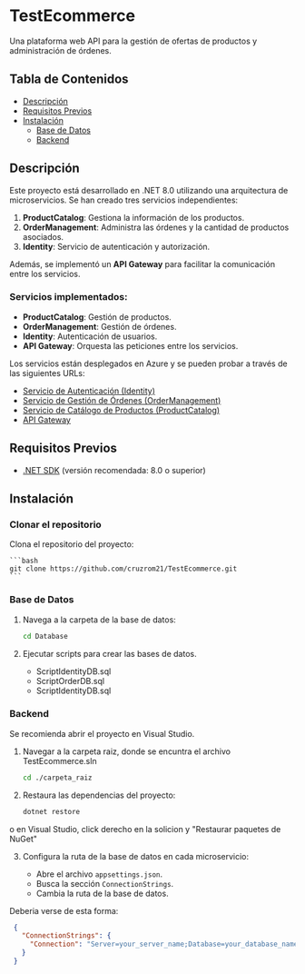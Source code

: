 # TestEcommerce

Una plataforma web API para la gestión de ofertas de productos y administración de órdenes.

## Tabla de Contenidos

- [Descripción](#descripción)
- [Requisitos Previos](#requisitos-previos)
- [Instalación](#instalación)
  - [Base de Datos](#base-de-datos)
  - [Backend](#backend)

## Descripción

Este proyecto está desarrollado en .NET 8.0 utilizando una arquitectura de microservicios. Se han creado tres servicios independientes:

1. **ProductCatalog**: Gestiona la información de los productos.
2. **OrderManagement**: Administra las órdenes y la cantidad de productos asociados.
3. **Identity**: Servicio de autenticación y autorización.

Además, se implementó un **API Gateway** para facilitar la comunicación entre los servicios.

### Servicios implementados:

- **ProductCatalog**: Gestión de productos.
- **OrderManagement**: Gestión de órdenes.
- **Identity**: Autenticación de usuarios.
- **API Gateway**: Orquesta las peticiones entre los servicios.

Los servicios están desplegados en Azure y se pueden probar a través de las siguientes URLs:

- [Servicio de Autenticación (Identity)](https://ts-autentication-bwhsgxducwfnetdh.canadacentral-01.azurewebsites.net/swagger/index.html)
- [Servicio de Gestión de Órdenes (OrderManagement)](https://ts-ordermanagement-fqb3ctg5gweabtc9.canadacentral-01.azurewebsites.net/swagger/index.html)
- [Servicio de Catálogo de Productos (ProductCatalog)](https://ts-productcatalog-hmewhvdud2akgkc7.canadacentral-01.azurewebsites.net/swagger/index.html)
- [API Gateway](https://ts-apigateway-cjb0dvhceafka0fg.canadacentral-01.azurewebsites.net/swagger/index.html)

## Requisitos Previos

- [.NET SDK](https://dotnet.microsoft.com/download) (versión recomendada: 8.0 o superior)

## Instalación

### Clonar el repositorio

Clona el repositorio del proyecto:

    ```bash
    git clone https://github.com/cruzrom21/TestEcommerce.git
    ```

### Base de Datos

1. Navega a la carpeta de la base de datos:
    ```bash
    cd Database
    ```

2. Ejecutar scripts para crear las bases de datos.

    - ScriptIdentityDB.sql
    - ScriptOrderDB.sql
    - ScriptIdentityDB.sql



### Backend

Se recomienda abrir el proyecto en Visual Studio.

1. Navegar a la carpeta raiz, donde se encuntra el archivo TestEcommerce.sln
    ```bash
    cd ./carpeta_raiz
    ```

2. Restaura las dependencias del proyecto:
    ```bash
    dotnet restore
    ```

o en Visual Studio, click derecho en la solicion y "Restaurar paquetes de NuGet"

3. Configura la ruta de la base de datos en cada microservicio:
   
    - Abre el archivo `appsettings.json`.
    - Busca la sección `ConnectionStrings`.
    - Cambia la ruta de la base de datos.
  
Deberia verse de esta forma:
  ```json
   {
     "ConnectionStrings": {
       "Connection": "Server=your_server_name;Database=your_database_name;Trusted_Connection=True;TrustServerCertificate=True"
     }
   }


